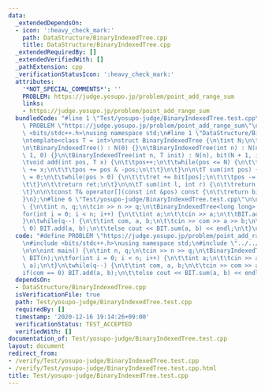 ```yaml
---
data:
  _extendedDependsOn:
  - icon: ':heavy_check_mark:'
    path: DataStructure/BinaryIndexedTree.cpp
    title: DataStructure/BinaryIndexedTree.cpp
  _extendedRequiredBy: []
  _extendedVerifiedWith: []
  _pathExtension: cpp
  _verificationStatusIcon: ':heavy_check_mark:'
  attributes:
    '*NOT_SPECIAL_COMMENTS*': ''
    PROBLEM: https://judge.yosupo.jp/problem/point_add_range_sum
    links:
    - https://judge.yosupo.jp/problem/point_add_range_sum
  bundledCode: "#line 1 \"Test/yosupo-judge/BinaryIndexedTree.test.cpp\"\n#define\
    \ PROBLEM \"https://judge.yosupo.jp/problem/point_add_range_sum\"\n\n#include\
    \ <bits/stdc++.h>\nusing namespace std;\n#line 1 \"DataStructure/BinaryIndexedTree.cpp\"\
    \ntemplate<class T = int>\nstruct BinaryIndexedTree {\n\tint N;\n\tvector<T> bit;\n\
    \n\tBinaryIndexedTree() : N(0) {}\n\tBinaryIndexedTree(int n) : N(n), bit(N +\
    \ 1, 0) {}\n\tBinaryIndexedTree(int n, T init) : N(n), bit(N + 1, init) {}\n\n\
    \tvoid add(int pos, T x) {\n\t\tpos++;\n\t\twhile(pos <= N) {\n\t\t\tbit[pos]\
    \ += x;\n\t\t\tpos += pos & -pos;\n\t\t}\n\t}\n\n\tT sum(int pos) {\n\t\tT ret\
    \ = 0;\n\t\twhile(pos > 0) {\n\t\t\tret += bit[pos];\n\t\t\tpos -= pos & -pos;\n\
    \t\t}\n\t\treturn ret;\n\t}\n\n\tT sum(int l, int r) {\n\t\treturn sum(r) - sum(l);\n\
    \t}\n\n\tconst T& operator[](const int &pos) const {\n\t\treturn bit[pos];\n\t\
    }\n};\n#line 6 \"Test/yosupo-judge/BinaryIndexedTree.test.cpp\"\n\n\nint main()\
    \ {\n\tint n, q;\n\tcin >> n >> q;\n\tBinaryIndexedTree<long long> BIT(n);\n\t\
    for(int i = 0; i < n; i++) {\n\t\tint a;\n\t\tcin >> a;\n\t\tBIT.add(i, a);\n\t\
    }\n\twhile(q--) {\n\t\tint com, a, b;\n\t\tcin >> com >> a >> b;\n\t\tif(com ==\
    \ 0) BIT.add(a, b);\n\t\telse cout << BIT.sum(a, b) << endl;\n\t}\n}\n"
  code: "#define PROBLEM \"https://judge.yosupo.jp/problem/point_add_range_sum\"\n\
    \n#include <bits/stdc++.h>\nusing namespace std;\n#include \"../../DataStructure/BinaryIndexedTree.cpp\"\
    \n\n\nint main() {\n\tint n, q;\n\tcin >> n >> q;\n\tBinaryIndexedTree<long long>\
    \ BIT(n);\n\tfor(int i = 0; i < n; i++) {\n\t\tint a;\n\t\tcin >> a;\n\t\tBIT.add(i,\
    \ a);\n\t}\n\twhile(q--) {\n\t\tint com, a, b;\n\t\tcin >> com >> a >> b;\n\t\t\
    if(com == 0) BIT.add(a, b);\n\t\telse cout << BIT.sum(a, b) << endl;\n\t}\n}"
  dependsOn:
  - DataStructure/BinaryIndexedTree.cpp
  isVerificationFile: true
  path: Test/yosupo-judge/BinaryIndexedTree.test.cpp
  requiredBy: []
  timestamp: '2020-12-16 19:14:26+09:00'
  verificationStatus: TEST_ACCEPTED
  verifiedWith: []
documentation_of: Test/yosupo-judge/BinaryIndexedTree.test.cpp
layout: document
redirect_from:
- /verify/Test/yosupo-judge/BinaryIndexedTree.test.cpp
- /verify/Test/yosupo-judge/BinaryIndexedTree.test.cpp.html
title: Test/yosupo-judge/BinaryIndexedTree.test.cpp
---
```

